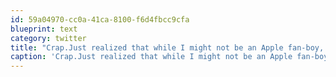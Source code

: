 ```yaml
---
id: 59a04970-cc0a-41ca-8100-f6d4fbcc9cfa
blueprint: text
category: twitter
title: "Crap.Just realized that while I might not be an Apple fan-boy, I'm a diesel Land Cruiser douchebag #practicewhatyoupreach"
caption: 'Crap.Just realized that while I might not be an Apple fan-boy, I''m a diesel Land Cruiser douchebag <span class="hashtag hashtag_local">#<a href="http://tweettemp.darylchymko.ca/?tag=practicewhatyoupreach">practicewhatyoupreach</a>'
---
```


